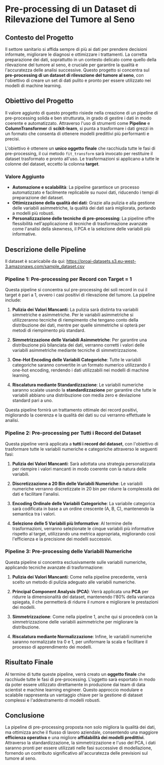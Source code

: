 #  Pre-processing di un Dataset di Rilevazione del Tumore al Seno

## Contesto del Progetto

Il settore sanitario si affida sempre di più ai dati per prendere decisioni informate, migliorare le diagnosi e ottimizzare i trattamenti. La corretta preparazione dei dati, soprattutto in un contesto delicato come quello della rilevazione del tumore al seno, è cruciale per garantire la qualità e l'accuratezza delle analisi successive. Questo progetto si concentra sul **pre-processing di un dataset di rilevazione del tumore al seno**, con l'obiettivo di creare un set di dati pulito e pronto per essere utilizzato nei modelli di machine learning.

## Obiettivo del Progetto

Il valore aggiunto di questo progetto risiede nella creazione di un pipeline di pre-processing solida e ben strutturata, in grado di gestire i dati in modo coerente e automatizzato. Attraverso l'uso di strumenti come **Pipeline** e **ColumnTransformer** di **scikit-learn**, si punta a trasformare i dati grezzi in un formato che consenta di ottenere modelli predittivi più performanti e precisi.

L'obiettivo è ottenere un **unico oggetto finale** che racchiuda tutte le fasi di pre-processing, il cui metodo `fit_transform` sarà invocato per restituire il dataset trasformato e pronto all'uso. Le trasformazioni si applicano a tutte le colonne del dataset, eccetto la colonna **target**.

### Valore Aggiunto

- **Automazione e scalabilità**: La pipeline garantisce un processo automatizzato e facilmente replicabile su nuovi dati, riducendo i tempi di preparazione del dataset.
- **Ottimizzazione della qualità dei dati**: Grazie alla pulizia e alla gestione delle variabili asimmetriche, la qualità dei dati sarà migliorata, portando a modelli più robusti.
- **Personalizzazione delle tecniche di pre-processing**: La pipeline offre flessibilità nell'applicazione di tecniche di trasformazione avanzate come l'analisi della skewness, il PCA e la selezione delle variabili più informative.

## Descrizione delle Pipeline

Il dataset è scaricabile da qui: https://proai-datasets.s3.eu-west-3.amazonaws.com/sample_dataset.csv

### Pipeline 1: Pre-processing per Record con Target = 1

Questa pipeline si concentra sul pre-processing dei soli record in cui il target è pari a 1, ovvero i casi positivi di rilevazione del tumore. La pipeline include:

1. **Pulizia dei Valori Mancanti**: La pulizia sarà distinta tra variabili simmetriche e asimmetriche. Per le variabili asimmetriche si utilizzeranno tecniche di riempimento che tengano conto della distribuzione dei dati, mentre per quelle simmetriche si opterà per metodi di riempimento più standard.
   
2. **Simmetrizzazione delle Variabili Asimmetriche**: Per garantire una distribuzione più bilanciata dei dati, verranno corretti i valori delle variabili asimmetriche mediante tecniche di simmetrizzazione.

3. **One-Hot Encoding delle Variabili Categoriche**: Tutte le variabili categoriche saranno convertite in un formato numerico utilizzando il one-hot encoding, rendendo i dati utilizzabili nei modelli di machine learning.

4. **Riscalatura mediante Standardizzazione**: Le variabili numeriche saranno scalate usando la **standardizzazione** per garantire che tutte le variabili abbiano una distribuzione con media zero e deviazione standard pari a uno.

Questa pipeline fornirà un trattamento ottimale dei record positivi, migliorando la coerenza e la qualità dei dati su cui verranno effettuate le analisi.

### Pipeline 2: Pre-processing per Tutti i Record del Dataset

Questa pipeline verrà applicata a **tutti i record del dataset**, con l'obiettivo di trasformare tutte le variabili numeriche e categoriche attraverso le seguenti fasi:

1. **Pulizia dei Valori Mancanti**: Sarà adottata una strategia personalizzata per riempire i valori mancanti in modo coerente con la natura delle variabili.

2. **Discretizzazione a 20 Bin delle Variabili Numeriche**: Le variabili numeriche verranno discretizzate in 20 bin per ridurre la complessità dei dati e facilitare l'analisi.

3. **Encoding Ordinale delle Variabili Categoriche**: La variabile categorica sarà codificata in base a un ordine crescente (A, B, C), mantenendo la semantica tra i valori.

4. **Selezione delle 5 Variabili più Informative**: Al termine delle trasformazioni, verranno selezionate le cinque variabili più informative rispetto al target, utilizzando una metrica appropriata, migliorando così l'efficienza e la precisione dei modelli successivi.

### Pipeline 3: Pre-processing delle Variabili Numeriche

Questa pipeline si concentra esclusivamente sulle variabili numeriche, applicando tecniche avanzate di trasformazione:

1. **Pulizia dei Valori Mancanti**: Come nella pipeline precedente, verrà scelto un metodo di pulizia adeguato alle variabili numeriche.

2. **Principal Component Analysis (PCA)**: Verrà applicata una **PCA** per ridurre la dimensionalità del dataset, mantenendo l'80% della varianza spiegata, il che permetterà di ridurre il rumore e migliorare le prestazioni dei modelli.

3. **Simmetrizzazione**: Come nella pipeline 1, anche qui si procederà con la simmetrizzazione delle variabili asimmetriche per migliorare la distribuzione.

4. **Riscalatura mediante Normalizzazione**: Infine, le variabili numeriche saranno normalizzate tra 0 e 1, per uniformare la scala e facilitare il processo di apprendimento dei modelli.

## Risultato Finale

Al termine di tutte queste pipeline, verrà creato un **oggetto finale** che racchiude tutte le fasi di pre-processing. L'oggetto sarà esportato in modo da poter essere utilizzato direttamente in produzione dai team di data scientist e machine learning engineer. Questo approccio modulare e scalabile rappresenta un vantaggio chiave per la gestione di dataset complessi e l'addestramento di modelli robusti.

## Conclusione

La pipeline di pre-processing proposta non solo migliora la qualità dei dati, ma ottimizza anche il flusso di lavoro aziendale, consentendo una maggiore **efficienza operativa** e una migliore **affidabilità dei modelli predittivi**. Attraverso la standardizzazione, la simmetrizzazione e l'uso del PCA, i dati saranno pronti per essere utilizzati nelle fasi successive di modellazione, fornendo un contributo significativo all'accuratezza delle previsioni sul tumore al seno.
